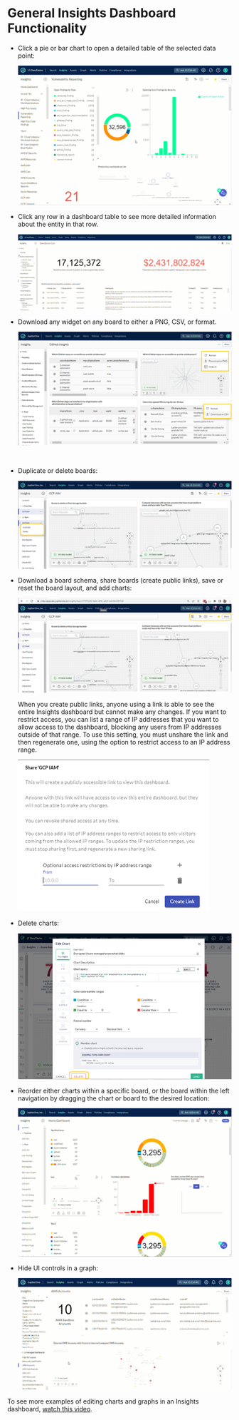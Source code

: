 # General Insights Dashboard Functionality 

- Click a pie or bar chart to open a detailed table of the selected data point:
  
  
  
  
  ![](../assets/drilldown-insights.gif)
  
  
  
- Click any row in a dashboard table to see more detailed information about the entity in that row. 
  
  
  

  ![](../assets/insights-drill-down-table-row.gif) 

  
  
- Download any widget on any board to either a PNG, CSV, or format.

  


  ![](../assets/insights-downloads.png) 

​		

- Duplicate or delete boards:
  ​

  ![clone-delete-rename](../assets/clone-delete-rename.png)

  

- Download a board schema, share boards (create public links), save or reset the board layout, and add charts:
  ​

  ![share-download-add-layout](../assets/share-download-add-layout.png) 

  

  

  When you create public links, anyone using a link is able to see the entire Insights dashboard but cannot make any changes. If you want to restrict access, you can list a range of IP addresses that you want to allow access to the dashboard, blocking any users from IP addresses outside of that range. To use this setting, you must unshare the link and then regenerate one, using the option to restrict access to an IP address range.

  


  ![](../assets/insights-ip-address.png)    

  

- Delete charts:

  

  ![delete-widget](../assets/insights-delete-widget.png) 

  

- Reorder either charts within a specific board, or the board within the left navigation by dragging the chart or board to the desired location:

  

  ![reorder](../assets/reorder.gif)

  

- Hide UI controls in a graph:

  

  ![](../assets/insights-hide-ui.gif) 

  

  








To see more examples of editing charts and graphs in an Insights dashboard, [watch this video](https://try.jupiterone.com/blog/how-to-use-charts-and-graphs-widgets).